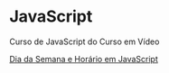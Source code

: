 # JavaScript
 Curso de JavaScript do Curso em Vídeo

 <a href="https://juninho15830.github.io/JavaScript/Exercicios%20Praticos/AulaEx01/ex016.html"> Dia da Semana e Horário em JavaScript<a>